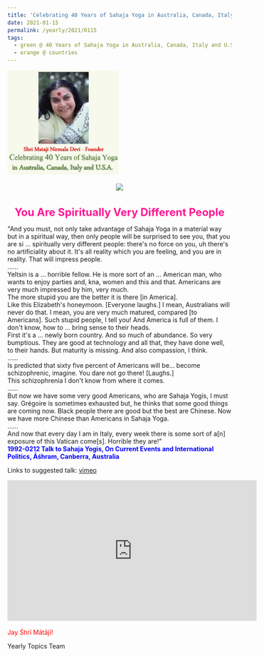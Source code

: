 ```yaml
---
title: 'Celebrating 40 Years of Sahaja Yoga in Australia, Canada, Italy and U.S.A. and its Culture, Post 2'
date: 2021-01-15
permalink: /yearly/2021/0115
tags:
  - green @ 40 Years of Sahaja Yoga in Australia, Canada, Italy and U.S.A. and its Culture
  - orange @ countries
---
```


<div style="text-align: left"><img src="/images/Celebrating40YearsSahajaYoga.png" width="250" /></div><br>

<div style="text-align: center"><img src="https://pub-1e517d8c73a64c9c82977d676b1fff72.r2.dev/image615.png" /></div>

<br>
<p style="color:DeepPink; text-align:center">
<font size="+2"><b>You Are Spiritually Very Different People</b><br></font>
</p>

<p>
"And you must, not only take advantage of Sahaja Yoga in a material way but in a spiritual way, then only people will be surprised to see you, that you are si ... spiritually very different people: there's no force on you, uh there's no artificiality about it. It's all reality which you are feeling, and you are in reality. That will impress people.<br>
......<br>
Yeltsin is a ... horrible fellow. He is more sort of an ... American man, who wants to enjoy parties and, kna, women and this and that. Americans are very much impressed by him, very much.<br>
The more stupid you are the better it is there [in America].<br>
Like this Elizabeth's honeymoon. [Everyone laughs.] I mean, Australians will never do that. I mean, you are very much matured, compared [to Americans]. Such stupid people, I tell you! And America is full of them. I don't know, how to ... bring sense to their heads.<br>
First it's a ... newly born country. And so much of abundance. So very bumptious. They are good at technology and all that, they have done well, to their hands. But maturity is missing. And also compassion, I think.<br>
......<br>
Is predicted that sixty five percent of Americans will be... become schizophrenic, imagine. You dare not go there! [Laughs.]<br>
This schizophrenia I don't know from where it comes.<br>
......<br>
But now we have some very good Americans, who are Sahaja Yogis, I must say. Grégoire is sometimes exhausted but, he thinks that some good things are coming now. Black people there are good but the best are Chinese. Now we have more Chinese than Americans in Sahaja Yoga.<br>
......<br>
And now that every day I am in Italy, every week there is some sort of a[n] exposure of this Vatican come[s]. Horrible they are!"<br>
<font color="blue"><b>1992-0212 Talk to Sahaja Yogis, On Current Events and International Politics, Āśhram, Canberra, Australia</b></font><br>
</p>

Links to suggested talk: <a href="https://vimeo.com/92691403"> vimeo</a><br>

<iframe width="560" height="315" src="https://www.youtube.com/embed/YFZuvRfezOs" frameborder="0" allow="accelerometer; autoplay; clipboard-write; encrypted-media; gyroscope; picture-in-picture" allowfullscreen></iframe>

<p style="color:red;">Jay Śhrī Mātājī!<br></p>

Yearly Topics Team
